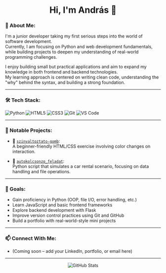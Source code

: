 <h1 align="center">Hi, I'm András 👋</h1>

### 🧠 About Me:
I'm a junior developer taking my first serious steps into the world of software development.  
Currently, I am focusing on Python and web development fundamentals, while building projects to deepen my understanding of real-world programming challenges.

I enjoy building small but practical applications and aim to expand my knowledge in both frontend and backend technologies.  
My learning approach is centered on writing clean code, understanding the "why" behind the syntax, and building a strong foundation.

---

### 🛠 Tech Stack:
![Python](https://img.shields.io/badge/Python-3776AB?style=for-the-badge&logo=python&logoColor=white)
![HTML5](https://img.shields.io/badge/HTML5-E34F26?style=for-the-badge&logo=html5&logoColor=white)
![CSS3](https://img.shields.io/badge/CSS3-1572B6?style=for-the-badge&logo=css3&logoColor=white)
![Git](https://img.shields.io/badge/Git-F05032?style=for-the-badge&logo=git&logoColor=white)
![VS Code](https://img.shields.io/badge/VSCode-007ACC?style=for-the-badge&logo=visual-studio-code&logoColor=white)

---

### 📂 Notable Projects:
- 🔘 [`szinvaltoztato-gomb`](https://github.com/a-both/szinvaltoztato-gomb):  
  A beginner-friendly HTML/CSS exercise involving color changes on interaction.

- 🚗 [`autokolcsonzo_feladat`](https://github.com/a-both/autokolcsonzo_feladat):  
  Python script that simulates a car rental scenario, focusing on data handling and file operations.

---

### 🎯 Goals:
- Gain proficiency in Python (OOP, file I/O, error handling, etc.)
- Learn JavaScript and basic frontend frameworks
- Explore backend development with Flask
- Improve version control practices using Git and GitHub
- Build a portfolio with real-world-style mini projects

---

### 📫 Connect With Me:
- (Coming soon – add your LinkedIn, portfolio, or email here)

---

<p align="center">
  <img src="https://github-readme-stats.vercel.app/api?username=a-both&show_icons=true&theme=github_dark" alt="GitHub Stats" />
</p>
